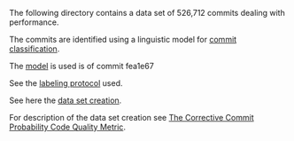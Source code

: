 The following directory contains a data set of 526,712 commits dealing with performance.

The commits are identified using a linguistic model for [commit classification](https://github.com/evidencebp/commit-classification).

The [model](https://github.com/evidencebp/commit-classification/blob/master/performance_model.py) is used is of commit fea1e67

See the [labeling protocol](https://github.com/evidencebp/commit-classification/blob/master/labeling_protocols/perfective_protocol.md) used.

See here the [data set creation](https://github.com/evidencebp/commit-classification/blob/master/queries/performance_samples.sql).

For description of the data set creation see [The Corrective Commit Probability Code Quality Metric](https://arxiv.org/abs/2007.10912).
